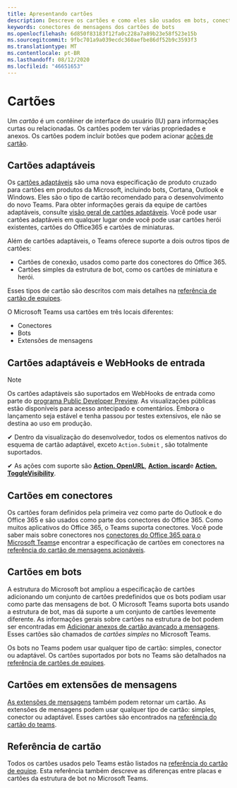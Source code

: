 ```yaml
---
title: Apresentando cartões
description: Descreve os cartões e como eles são usados em bots, conectores e extensões de mensagens
keywords: conectores de mensagens dos cartões de bots
ms.openlocfilehash: 6d850f83183f12fa0c228a7a89b23e58f523e15b
ms.sourcegitcommit: 9fbc701a9a039ecdc360aefbe86df52b9c3593f3
ms.translationtype: MT
ms.contentlocale: pt-BR
ms.lasthandoff: 08/12/2020
ms.locfileid: "46651653"
---
```

# <a name="cards"></a>Cartões

Um *cartão* é um contêiner de interface do usuário (IU) para informações curtas ou relacionadas. Os cartões podem ter várias propriedades e anexos. Os cartões podem incluir botões que podem acionar [ações de cartão](~/task-modules-and-cards/cards/cards-actions.md).

## <a name="adaptive-cards"></a>Cartões adaptáveis

Os [cartões adaptáveis](~/task-modules-and-cards/cards/cards-reference.md#adaptive-card) são uma nova especificação de produto cruzado para cartões em produtos da Microsoft, incluindo bots, Cortana, Outlook e Windows. Eles são o tipo de cartão recomendado para o desenvolvimento do novo Teams. Para obter informações gerais da equipe de cartões adaptáveis, consulte [visão geral de cartões adaptáveis](/adaptive-cards). Você pode usar cartões adaptáveis em qualquer lugar onde você pode usar cartões herói existentes, cartões do Office365 e cartões de miniaturas.

Além de cartões adaptáveis, o Teams oferece suporte a dois outros tipos de cartões:

* Cartões de conexão, usados como parte dos conectores do Office 365.
* Cartões simples da estrutura de bot, como os cartões de miniatura e herói.

Esses tipos de cartão são descritos com mais detalhes na [referência de cartão de equipes](~/task-modules-and-cards/cards/cards-reference.md).

O Microsoft Teams usa cartões em três locais diferentes:

* Conectores
* Bots
* Extensões de mensagens

## <a name="adaptive-cards-and-incoming-webhooks"></a>Cartões adaptáveis e WebHooks de entrada

> [!NOTE]
> Os cartões adaptáveis são suportados em WebHooks de entrada como parte do [programa Public Developer Preview](../resources/dev-preview/developer-preview-intro.md). As visualizações públicas estão disponíveis para acesso antecipado e comentários. Embora o lançamento seja estável e tenha passou por testes extensivos, ele não se destina ao uso em produção.
>
> ✔ Dentro da visualização do desenvolvedor, todos os elementos nativos do esquema de cartão adaptável, exceto `Action.Submit` , são totalmente suportados.
>
> ✔ As ações com suporte são [**Action. OpenURL**](https://adaptivecards.io/explorer/Action.OpenUrl.html), [**Action. iscard**](https://adaptivecards.io/explorer/Action.ShowCard.html)e [**Action. ToggleVisibility**](https://adaptivecards.io/explorer/Action.ToggleVisibility.html).

## <a name="cards-in-connectors"></a>Cartões em conectores

Os cartões foram definidos pela primeira vez como parte do Outlook e do Office 365 e são usados como parte dos conectores do Office 365. Como muitos aplicativos do Office 365, o Teams suporta conectores. Você pode saber mais sobre conectores nos [conectores do Office 365 para o Microsoft Teams](~/webhooks-and-connectors/what-are-webhooks-and-connectors.md)e encontrar a especificação de cartões em conectores na [referência do cartão de mensagens acionáveis](/outlook/actionable-messages/card-reference).

## <a name="cards-in-bots"></a>Cartões em bots

A estrutura do Microsoft bot ampliou a especificação de cartões adicionando um conjunto de cartões predefinidos que os bots podiam usar como parte das mensagens de bot. O Microsoft Teams suporta bots usando a estrutura de bot, mas dá suporte a um conjunto de cartões levemente diferente. As informações gerais sobre cartões na estrutura de bot podem ser encontradas em [Adicionar anexos de cartão avançado a mensagens](/bot-framework/nodejs/bot-builder-nodejs-send-rich-cards). Esses cartões são chamados de *cartões simples* no Microsoft Teams.

Os bots no Teams podem usar qualquer tipo de cartão: simples, conector ou adaptável. Os cartões suportados por bots no Teams são detalhados na [referência de cartões de equipes](~/task-modules-and-cards/cards/cards-reference.md).  

## <a name="cards-in-messaging-extensions"></a>Cartões em extensões de mensagens

[As extensões de mensagens](~/messaging-extensions/what-are-messaging-extensions.md) também podem retornar um cartão. As extensões de mensagens podem usar qualquer tipo de cartão: simples, conector ou adaptável. Esses cartões são encontrados na [referência do cartão do teams](~/task-modules-and-cards/cards/cards-reference.md).

## <a name="card-reference"></a>Referência de cartão

Todos os cartões usados pelo Teams estão listados na [referência do cartão de equipe](~/task-modules-and-cards/cards/cards-reference.md). Esta referência também descreve as diferenças entre placas e cartões da estrutura de bot no Microsoft Teams.
